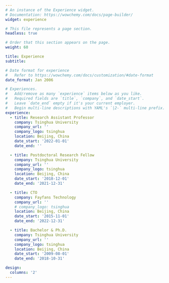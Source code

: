 ```yaml
---
# An instance of the Experience widget.
# Documentation: https://wowchemy.com/docs/page-builder/
widget: experience

# This file represents a page section.
headless: true

# Order that this section appears on the page.
weight: 60

title: Experience
subtitle:

# Date format for experience
#   Refer to https://wowchemy.com/docs/customization/#date-format
date_format: Jan 2006

# Experiences.
#   Add/remove as many `experience` items below as you like.
#   Required fields are `title`, `company`, and `date_start`.
#   Leave `date_end` empty if it's your current employer.
#   Begin multi-line descriptions with YAML's `|2-` multi-line prefix.
experience:
  - title: Research Assistant Professor
    company: Tsinghua University
    company_url: ''
    company_logo: tsinghua
    location: Beijing, China
    date_start: '2022-01-01'
    date_end: ''

  - title: Postdoctoral Research Fellow
    company: Tsinghua University
    company_url: ''
    company_logo: tsinghua
    location: Beijing, China
    date_start: '2018-12-01'
    date_end: '2021-12-31'

  - title: CTO
    company: Fayfans Technology
    company_url: ''
    # company_logo: tsinghua
    location: Beijing, China
    date_start: '2015-11-01'
    date_end: '2022-12-31'

  - title: Bachelor & Ph.D.
    company: Tsinghua University
    company_url: ''
    company_logo: tsinghua
    location: Beijing, China
    date_start: '2009-08-01'
    date_end: '2018-10-31'

design:
  columns: '2'
---
```

